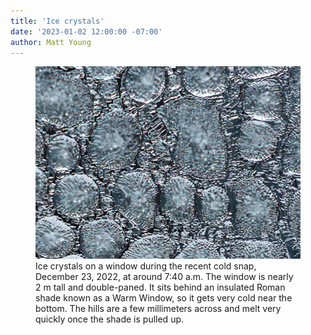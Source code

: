 ```yaml
---
title: 'Ice crystals'
date: '2023-01-02 12:00:00 -07:00'
author: Matt Young
---
```



<figure>
<img src="/uploads/2023/DSC05398_Ice_Crystals_600.jpg" alt="Ice crystals"/>
<figcaption>Ice crystals on a window during the recent cold snap, December 23, 2022, at around 7:40 a.m. The window is nearly 2&nbsp;m tall and double-paned. It sits behind an insulated Roman shade known as a Warm Window, so it gets very cold near the bottom. The hills are a few millimeters across and melt very quickly once the shade is pulled up. 
</figcaption>
</figure>
